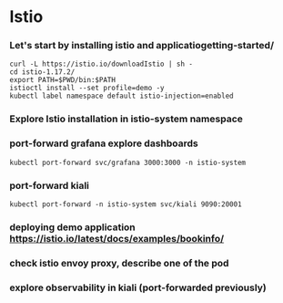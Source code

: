 # Istio


### Let's start by installing istio and applicatiogetting-started/

```
curl -L https://istio.io/downloadIstio | sh -
cd istio-1.17.2/
export PATH=$PWD/bin:$PATH
istioctl install --set profile=demo -y
kubectl label namespace default istio-injection=enabled
```
### Explore Istio installation in istio-system namespace
### port-forward grafana explore dashboards
```
kubectl port-forward svc/grafana 3000:3000 -n istio-system 
```
### port-forward kiali
```
kubectl port-forward -n istio-system svc/kiali 9090:20001
```

### deploying demo application https://istio.io/latest/docs/examples/bookinfo/



### check istio envoy proxy, describe one of the pod
### explore observability in kiali (port-forwarded previously) 